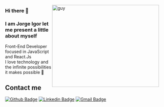  <img align="right" height="270px" alt="guy" width="350" src="https://i.pinimg.com/originals/e4/26/70/e426702edf874b181aced1e2fa5c6cde.gif" /> </a>
 
### Hi there 👋
### I am Jorge Igor let me present a little about myself

Front-End Developer focused in JavaScript and React.Js 
<br />
I love technology and the infinite possibilities it makes possible 💛
## Contact me 

[![Github Badge](https://img.shields.io/badge/-Github-000?style=flat-square&logo=Github&logoColor=white&link=https://github.com/Jorgeigor)](https://github.com/Jorgeigor)
[![Linkedin Badge](https://img.shields.io/badge/-LinkedIn-blue?style=flat-square&logo=Linkedin&logoColor=white&link=https://www.linkedin.com/in/jorge-igor-gomes/)](https://www.linkedin.com/in/jorge-igor-gomes/)
[![Gmail Badge](https://img.shields.io/badge/-Gmail-c14438?style=flat-square&logo=Gmail&logoColor=white&link=mailto:Jorgeigor2882@gmail.com)](mailto:Jorgeigor2882@gmail.com)

